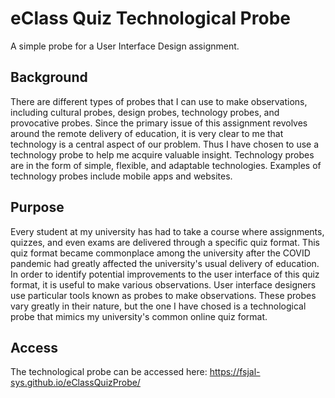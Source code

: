 
# eClass Quiz Technological Probe
A simple probe for a User Interface Design assignment.
## Background 
There are different types of probes that I can use to make observations, including cultural probes, design probes, technology probes, and provocative probes. Since the primary issue of this assignment revolves around the remote delivery of education, it is very clear to me that technology is a central aspect of our problem. Thus I have chosen to use a technology probe to help me acquire valuable insight. Technology probes are in the form of simple, flexible, and adaptable technologies. Examples of technology probes include mobile apps and websites. 

## Purpose
Every student at my university has had to take a course where assignments, quizzes, and even exams are delivered through a specific quiz format. This quiz format became commonplace among the university after the COVID pandemic had greatly affected the university's usual delivery of education. In order to identify potential improvements to the user interface of this quiz format, it is useful to make various observations. User interface designers use particular tools known as probes to make observations. These probes vary greatly in their nature, but the one I have chosed is a technological probe that mimics my university's common online quiz format. 

## Access
The technological probe can be accessed here: https://fsjal-sys.github.io/eClassQuizProbe/ 
